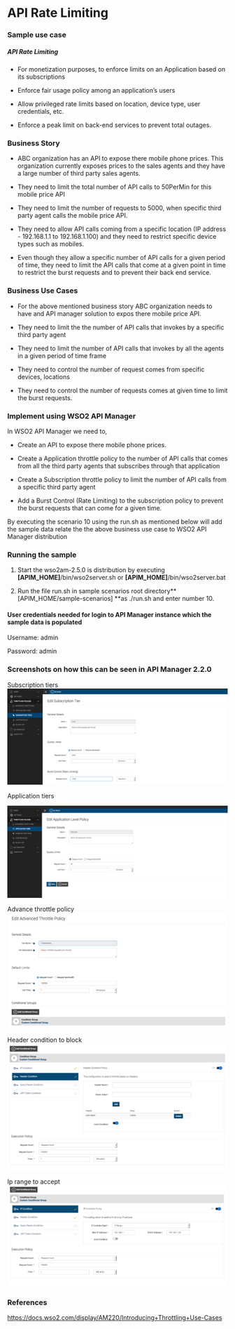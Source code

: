 # API Rate Limiting

### Sample use case

##### API Rate Limiting

* For monetization purposes, to enforce limits on an Application based on its subscriptions

* Enforce fair usage policy among an application’s users

* Allow privileged rate limits based on location, device type, user credentials, etc.

* Enforce a peak limit on back-end services to prevent total outages.

### Business Story

* ABC organization has an API to expose there mobile phone prices. This organization currently exposes prices to the sales agents and they have a large number of third party sales agents.
 
* They need to limit the total number of API calls to 50PerMin for this mobile price API
 
* They need to limit the number of requests to 5000, when specific third party agent calls the mobile price API.
 
* They need to allow API calls coming from a specific location (IP address - 192.168.1.1 to 192.168.1.100) and they need to restrict specific device types such as mobiles.
 
* Even though they allow a specific number of API calls for a given period of time, they need to limit the API calls that come at a given point in time to restrict the burst requests and to prevent their back end service.

### Business Use Cases

* For the above mentioned business story ABC organization needs to have and API manager solution to expos there mobile price API.

* They need to limit the the number of API calls that invokes by a specific third party agent

* They need to limit the number of API calls that invokes by all the agents in a given period of time frame

* They need to control the number of request comes from specific devices, locations

* They need to control the number of requests comes at given time to limit the burst requests.

### Implement using WSO2 API Manager

In WSO2 API Manager we need to,

* Create an API to expose there mobile phone prices.

* Create a Application throttle policy to the number of API calls that comes from all the third party agents that subscribes through that application

* Create a Subscription throttle policy to limit the number of API calls from a specific third party agent

* Add a Burst Control (Rate Limiting) to the subscription policy to prevent the burst requests that can come for a given time.

By executing the scenario 10 using the run.sh as mentioned below will add the sample data relate the the above business use case to WSO2 API Manager distribution

### Running the sample

1. Start the wso2am-2.5.0 is distribution by executing **[APIM_HOME]**/bin/wso2server.sh or **[APIM_HOME]**/bin/wso2server.bat

2. Run the file run.sh in sample scenarios root directory**[APIM_HOME/sample-scenarios] **as ./run.sh and enter number 10.

#### User credentials needed for login to API Manager instance which the sample data is populated

Username: admin

Password: admin

### Screenshots on how this can be seen in API Manager 2.2.0

Subscription tiers
![](images/image_0.png)

Application tiers

![](images/image_1.png)

Advance throttle policy
![](images/image_5.png)

Header condition to block
![](images/image_3.png)

Ip range to accept
![](images/image_4.png)

### References

https://docs.wso2.com/display/AM220/Introducing+Throttling+Use-Cases

				 				 				 

				 				 				 

